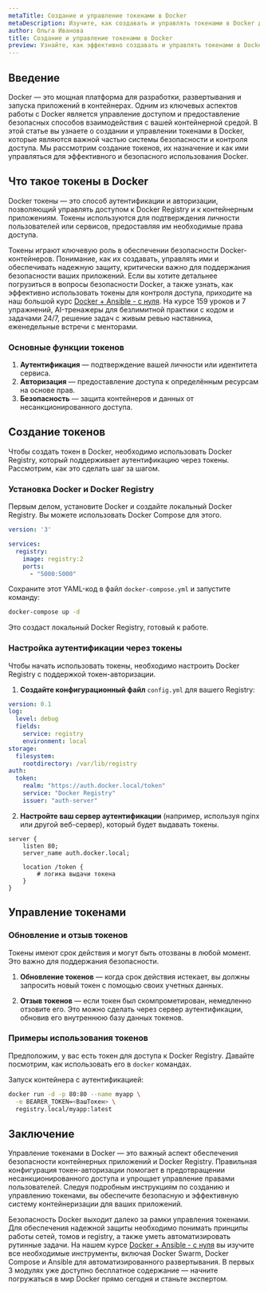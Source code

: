 ```yaml
---
metaTitle: Создание и управление токенами в Docker
metaDescription: Изучите, как создавать и управлять токенами в Docker для обеспечения безопасности и контроля доступа, включая практические примеры и советы
author: Ольга Иванова
title: Создание и управление токенами в Docker
preview: Узнайте, как эффективно создавать и управлять токенами в Docker для обеспечения безопасности контейнеров и оптимизации процессов в DevOps
---
```


## Введение

Docker — это мощная платформа для разработки, развертывания и запуска приложений в контейнерах. Одним из ключевых аспектов работы с Docker является управление доступом и предоставление безопасных способов взаимодействия с вашей контейнерной средой. В этой статье вы узнаете о создании и управлении токенами в Docker, которые являются важной частью системы безопасности и контроля доступа. Мы рассмотрим создание токенов, их назначение и как ими управляться для эффективного и безопасного использования Docker.

## Что такое токены в Docker

Docker токены — это способ аутентификации и авторизации, позволяющий управлять доступом к Docker Registry и к контейнерным приложениям. Токены используются для подтверждения личности пользователей или сервисов, предоставляя им необходимые права доступа.

Токены играют ключевую роль в обеспечении безопасности Docker-контейнеров. Понимание, как их создавать, управлять ими и обеспечивать надежную защиту, критически важно для поддержания безопасности ваших приложений. Если вы хотите детальнее погрузиться в вопросы безопасности Docker, а также узнать, как эффективно использовать токены для контроля доступа, приходите на наш большой курс [Docker + Ansible - с нуля](https://purpleschool.ru/course/docker?utm_source=knowledgebase&utm_medium=text&utm_campaign=Sozdanie_i_upravlenie_tokenami_v_Docker). На курсе 159 уроков и 7 упражнений, AI-тренажеры для безлимитной практики с кодом и задачами 24/7, решение задач с живым ревью наставника, еженедельные встречи с менторами.

### Основные функции токенов

1. **Аутентификация** — подтверждение вашей личности или идентитета сервиса.
2. **Авторизация** — предоставление доступа к определённым ресурсам на основе прав.
3. **Безопасность** — защита контейнеров и данных от несанкционированного доступа.

## Создание токенов

Чтобы создать токен в Docker, необходимо использовать Docker Registry, который поддерживает аутентификацию через токены. Рассмотрим, как это сделать шаг за шагом.

### Установка Docker и Docker Registry

Первым делом, установите Docker и создайте локальный Docker Registry. Вы можете использовать Docker Compose для этого.

```yaml
version: '3'

services:
  registry:
    image: registry:2
    ports:
      - "5000:5000"
```

Сохраните этот YAML-код в файл `docker-compose.yml` и запустите команду:

```bash
docker-compose up -d
```

Это создаст локальный Docker Registry, готовый к работе.

### Настройка аутентификации через токены

Чтобы начать использовать токены, необходимо настроить Docker Registry с поддержкой токен-авторизации.

1. **Создайте конфигурационный файл** `config.yml` для вашего Registry:

```yaml
version: 0.1
log:
  level: debug
  fields:
    service: registry
    environment: local
storage:
  filesystem:
    rootdirectory: /var/lib/registry
auth:
  token:
    realm: "https://auth.docker.local/token"
    service: "Docker Registry"
    issuer: "auth-server"
```

2. **Настройте ваш сервер аутентификации** (например, используя nginx или другой веб-сервер), который будет выдавать токены.

```nginx
server {
    listen 80;
    server_name auth.docker.local;

    location /token {
        # логика выдачи токена
    }
}
```

## Управление токенами

### Обновление и отзыв токенов

Токены имеют срок действия и могут быть отозваны в любой момент. Это важно для поддержания безопасности.

1. **Обновление токенов** — когда срок действия истекает, вы должны запросить новый токен с помощью своих учетных данных.

2. **Отзыв токенов** — если токен был скомпрометирован, немедленно отзовите его. Это можно сделать через сервер аутентификации, обновив его внутреннюю базу данных токенов.

### Примеры использования токенов

Предположим, у вас есть токен для доступа к Docker Registry. Давайте посмотрим, как использовать его в `docker` командах.

Запуск контейнера с аутентификацией:

```bash
docker run -d -p 80:80 --name myapp \
  -e BEARER_TOKEN=<ВашТокен> \
  registry.local/myapp:latest
```

## Заключение

Управление токенами в Docker — это важный аспект обеспечения безопасности контейнерных приложений и Docker Registry. Правильная конфигурация токен-авторизации помогает в предотвращении несанкционированного доступа и упрощает управление правами пользователей. Следуя подробным инструкциям по созданию и управлению токенами, вы обеспечите безопасную и эффективную систему контейнеризации для ваших приложений.

Безопасность Docker выходит далеко за рамки управления токенами. Для обеспечения надежной защиты необходимо понимать принципы работы сетей, томов и registry, а также уметь автоматизировать рутинные задачи. На нашем курсе [Docker + Ansible - с нуля](https://purpleschool.ru/course/docker?utm_source=knowledgebase&utm_medium=text&utm_campaign=Sozdanie_i_upravlenie_tokenami_v_Docker) вы изучите все необходимые инструменты, включая Docker Swarm, Docker Compose и Ansible для автоматизированного развертывания. В первых 3 модулях уже доступно бесплатное содержание — начните погружаться в мир Docker прямо сегодня и станьте экспертом.
